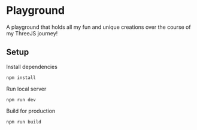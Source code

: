 # Playground
A playground that holds all my fun and unique creations over the course of my ThreeJS journey!

## Setup
Install dependencies
```
npm install
```

Run local server
```
npm run dev
```

Build for production
```
npm run build
```
